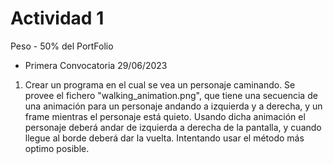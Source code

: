 # Actividad 1

Peso - 50% del PortFolio

- Primera Convocatoria 29/06/2023

1. Crear un programa en el cual se vea un personaje caminando. Se provee el fichero "walking_animation.png", que tiene una secuencia de una animación para un personaje andando a izquierda y a derecha, y un frame mientras el personaje está quieto. Usando dicha animación el personaje deberá andar de izquierda a derecha de la pantalla, y cuando llegue al borde deberá dar la vuelta. Intentando usar el método más optimo posible.